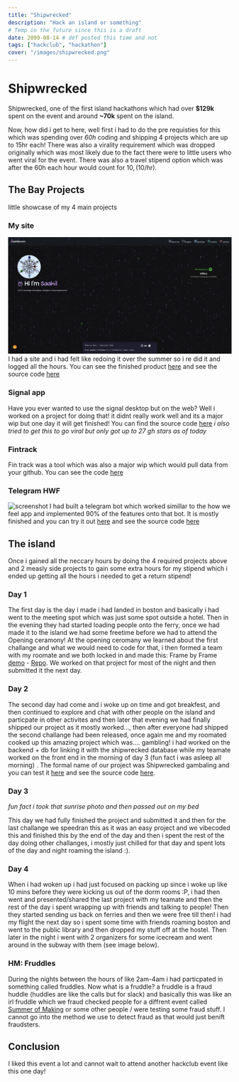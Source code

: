 ```yaml
---
title: "Shipwrecked"
description: "Hack an island or something"
# Temp in the future since this is a draft
date: 2099-08-14 # def posted this time and not
tags: ["hackclub", "hackathon"]
cover: "/images/shipwrecked.png"
---
```


# Shipwrecked

Shipwrecked, one of the first island hackathons which had over **$129k** spent on the event and around **~70k** spent on the island.

Now, how did i get to here, well first i had to do the pre requisties for this which was spending over _60h_ coding and shipping 4 projects which are up to 15hr each! There was also a virality requirement which was dropped originally which was most likely due to the fact there were to little users who went viral for the event. There was also a travel stipend option which was after the 60h each hour would count for 10$, (10$/hr).

## The Bay Projects

little showcase of my 4 main projects

### My site
![screenshot](https://raw.githubusercontent.com/NeonGamerBot-QK/saahild.com/main/public/screenshot.png)
I had a site and i had felt like redoing it over the summer so i re did it and logged all the hours. You can see the finished product [here](https://saahild.com) and see the source code [here](https://github.com/NeonGamerBot-QK/saahild.com)

### Signal app

Have you ever wanted to use the signal desktop but on the web?
Well i worked on a project for doing that! it didnt really work well and its a major wip but one day it will get finished!
You can find the source code [here](https://github.com/NeonGamerBot-QK/signal-app)
_i also tried to get this to go viral but only got up to 27 gh stars as of today_

### Fintrack
Fin track was a tool which was also a major wip which would pull data from your github.
You can see the code [here](https://github.com/NeonGamerBot-QK/fintrack)
### Telegram HWF
![screenshot](https://raw.githubusercontent.com/NeonGamerBot-QK/telegram-hwf/master/screenshot.png)
I had built a telegram bot which worked simillar to the how we feel app and implemented 90% of the features onto that bot.
It is mostly finished and you can try it out [here](http://t.me/howwefeel00bot) and see the source code [here](https://github.com/NeonGamerBot-QK/telegram-hwf)

## The island
Once i gained all the neccary hours by doing the 4 required projects above and 2 measly side projects to gain some extra hours for my stipend which i ended up getting all the hours i needed to get a return stipend!

<!-- image here or smt (prob the people sitting on the mat) -->


### Day 1
<!-- banner photo of ferry here -->
The first day is the day i made i had landed in boston and basically i had went to the meeting spot which was just some spot outside a hotel. Then in the evening they had started loading people onto the ferry, once we had made it to the island we had some freetime before we had to attend the Opening ceramony! At the opening ceromany we learned about the first challange and what we would need to code for that, i then formed a team with my roomate and we both locked in and made this: Frame by Frame [demo](https://framebyframe-eight.vercel.app/) - [Repo](https://github.com/jleuth/framebyframe). We worked on that project for most of the night and then submitted it the next day.



### Day 2 
<!-- banner image of the sunrise if or the photos others have -->
The second day had come and i woke up on time and got breakfest, and then continued to explore and chat with other people on the island and particpate in other activites and then later that evening we had finally shipped our project as it mostly worked..., then after everyone had shipped the second challange had been released, once again me and my roomated cooked up this amazing project which was.... gambling! i had worked on the backend + db for linking it with the shipwrecked database while my teamate worked on the front end in the morning of day 3 (fun fact i was asleep all morning) . The formal name of our project was Shipwrecked gambaling and you can test it [here](https://shipwrecked-gamble.saahild.com/) and see the source code [here](https://github.com/NeonGamerBot-QK/shipwrecked-gambling).

### Day 3
<!-- i KNOW you have the sunrise today -->
_fun fact i took that sunrise photo and then passed out on my bed_

This day we had fully finished the project and submitted it and then for the last challange we speedran this as it was an easy project and we vibecoded this and finished this by the end of the day and then i spent the rest of the day doing other challanges, i mostly just chilled for that day and spent lots of the day and night roaming the island :).


### Day 4
<!-- sunrise of this day + smt else ig -->
When i had woken up i had just focused on packing up since i woke up like 10 mins before they were kicking us out of the dorm rooms :P, i had then went and presented/shared the last project with my teamate and then the rest of the day i spent wrapping up with friends and talking to people! Then they started sending us back on ferries and then we were free till then! i had my flight the next day so i spent some time with friends roaming boston and went to the public library and then dropped my stuff off at the hostel. Then later in the night i went with 2 organizers for some icecream and went around in the subway with them (see image below). 

<!-- photo of the subway images -->


### HM: Fruddles
<!-- fruddle image -->

During the nights between the hours of like 2am-4am i had particpated in something called fruddles. Now what is a fruddle? a fruddle is a fraud huddle (huddles are like the calls but for slack) and basically this was like an irl fruddle which we fraud checked people for a diffrent event called [Summer of Making](https://summer.hackclub.com) or some other people / were testing some fraud stuff. I cannot go into the method we use to detect fraud as that would just benift fraudsters.


## Conclusion
I liked this event a lot and cannot wait to attend another hackclub event like this one day! 
<!-- TODO: update challanges -->
<!-- TODO: update images -->
<!-- TODO: expand on conclusion a lil? -->